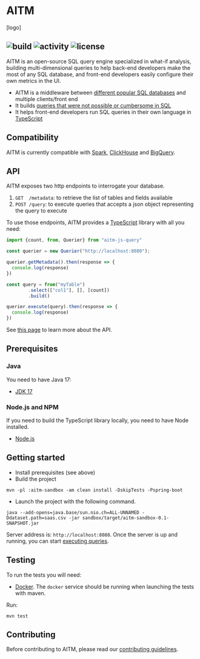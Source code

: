 # AITM 

[logo]

![build](https://github.com/paulbares/aitm/actions/workflows/ci.yml/badge.svg?branch=main)
![activity](https://img.shields.io/github/commit-activity/m/paulbares/aitm/main)
![license](https://img.shields.io/github/license/paulbares/aitm)
---

AITM is an open-source SQL query engine specialized in what-if analysis, building multi-dimensional queries to help
back-end developers make the most of any SQL database, and front-end developers easily configure their own metrics in
the UI.

- AITM is a middleware between [different popular SQL databases](#compatibility) and multiple clients/front end
- It builds [queries that were not possible or cumbersome in SQL](./QUERY.md#complex-comparison)
- It helps front-end developers run SQL queries in their own language in [TypeScript](https://www.typescriptlang.org/)

## Compatibility

AITM is currently compatible with [Spark](https://spark.apache.org/), [ClickHouse](https://clickhouse.com/) and [BigQuery](https://cloud.google.com/bigquery/). 

## API

AITM exposes two http endpoints to interrogate your database.

1. `GET  /metadata`: to retrieve the list of tables and fields available
2. `POST /query`: to execute queries that accepts a json object representing the query to execute

To use those endpoints, AITM provides a [TypeScript](https://www.typescriptlang.org/) library with all you need:

```typescript
import {count, from, Querier} from "aitm-js-query"

const querier = new Querier("http://localhost:8080");

querier.getMetadata().then(response => {
  console.log(response)
})

const query = from("myTable")
        .select(["col1"], [], [count])
        .build()

querier.execute(query).then(response => {
  console.log(response)
})
```

See [this page](./QUERY.md) to learn more about the API.

## Prerequisites

### Java

You need to have Java 17:

- [JDK 17](https://openjdk.java.net/projects/jdk/17/)

### Node.js and NPM

If you need to build the TypeScript library locally, you need to have Node installed.

- [Node.js](https://nodejs.org/)

## Getting started

- Install prerequisites (see above)
- Build the project

```
mvn -pl :aitm-sandbox -am clean install -DskipTests -Pspring-boot
```

- Launch the project with the following command.

```
java --add-opens=java.base/sun.nio.ch=ALL-UNNAMED -Ddataset.path=saas.csv -jar sandbox/target/aitm-sandbox-0.1-SNAPSHOT.jar
```

Server address is: `http://localhost:8080`. Once the server is up and running, you can start [executing queries](./QUERY.md).  

## Testing

To run the tests you will need:

- [Docker](https://www.docker.com/). The `docker` service should be running when launching the tests with maven.

Run:

```
mvn test
```

## Contributing

Before contributing to AITM, please read our [contributing guidelines](CONTRIBUTING.md).

